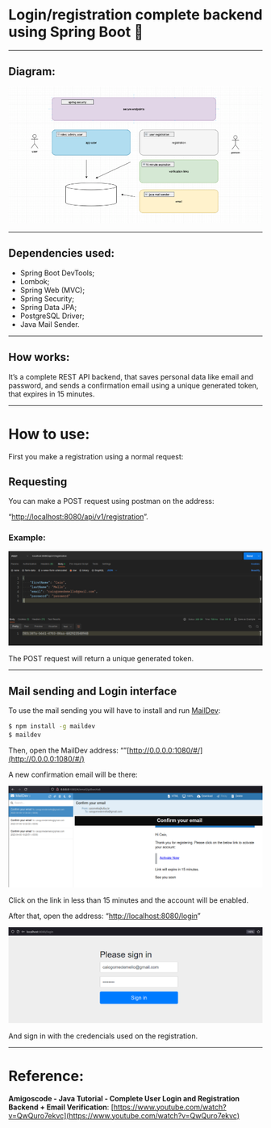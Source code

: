 # Login/registration complete backend using Spring Boot 🍃

---

## Diagram:

![Untitled](Login%20registration%20complete%20backend%20using%20Spring%20B%204bf9d0380508462381958e9dfe9f4c19/Untitled.png)

---

## Dependencies used:

- Spring Boot DevTools;
- Lombok;
- Spring Web (MVC);
- Spring Security;
- Spring Data JPA;
- PostgreSQL Driver;
- Java Mail Sender.

---

## How works:

It’s a complete REST API backend, that saves personal data like email and password, and sends a confirmation email using a unique generated token, that expires in 15 minutes.

---

# How to use:

First you make a registration using a normal request:

## Requesting

You can make a POST request using postman on the address:

 “[http://localhost:8080/api/v1/registration](http://localhost:8080/api/v1/registration)”.

### Example:

![Untitled](Login%20registration%20complete%20backend%20using%20Spring%20B%204bf9d0380508462381958e9dfe9f4c19/Untitled%201.png)

The POST request will return a unique generated token.

---

## Mail sending and Login interface

To use the mail sending you will have to install and run [MailDev](https://github.com/maildev/maildev):

```bash
$ npm install -g maildev
$ maildev
```

Then, open the MailDev address: “”[http://0.0.0.0:1080/#/](http://0.0.0.0:1080/#/)

A new confirmation email will be there:

![Untitled](Login%20registration%20complete%20backend%20using%20Spring%20B%204bf9d0380508462381958e9dfe9f4c19/Untitled%202.png)

Click on the link in less than 15 minutes and the account will be enabled.

After that, open the address: “[http://localhost:8080/login](http://localhost:8080/login)”

![Untitled](Login%20registration%20complete%20backend%20using%20Spring%20B%204bf9d0380508462381958e9dfe9f4c19/Untitled%203.png)

And sign in with the credencials used on the registration.

---

# Reference:

**Amigoscode - Java Tutorial - Complete User Login and Registration Backend + Email Verification**: [https://www.youtube.com/watch?v=QwQuro7ekvc](https://www.youtube.com/watch?v=QwQuro7ekvc)